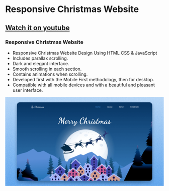 # Responsive Christmas Website
## [Watch it on youtube](https://youtu.be/LWJ1n6C6cqU)
### Responsive Christmas Website

- Responsive Christmas Website Design Using HTML CSS & JavaScript
- Includes parallax scrolling.
- Dark and elegant interface.
- Smooth scrolling in each section.
- Contains animations when scrolling.
- Developed first with the Mobile First methodology, then for desktop.
- Compatible with all mobile devices and with a beautiful and pleasant user interface.


![preview img](/preview.png)
